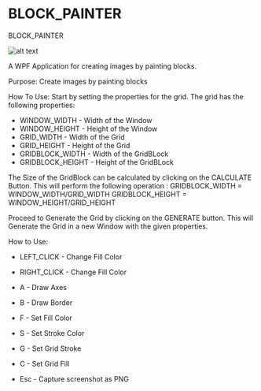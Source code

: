 # BLOCK_PAINTER
BLOCK_PAINTER

![alt text](https://github.com/KaceyTheGoat/BLOCK_PAINTER/blob/main/BLOCK_PAINTER_LETTERHEAD.png?raw=true)

A WPF Application for creating images by painting blocks.

Purpose:
Create images by painting blocks

How To Use:
Start by setting the properties for the grid.
The grid has the following properties:
- WINDOW_WIDTH - Width of the Window 
- WINDOW_HEIGHT - Height of the Window 
- GRID_WIDTH - Width of the Grid
- GRID_HEIGHT - Height of the Grid
- GRIDBLOCK_WIDTH - Width of the GridBLock
- GRIDBLOCK_HEIGHT - Height of the GridBLock

The Size of the GridBlock can be calculated by clicking on the CALCULATE Button.
This will perform the following operation : 
GRIDBLOCK_WIDTH = WINDOW_WIDTH/GRID_WIDTH
GRIDBLOCK_HEIGHT = WINDOW_HEIGHT/GRID_HEIGHT

Proceed to Generate the Grid by clicking on the GENERATE button.
This will Generate the Grid in a new Window with the given properties.

How to Use:
- LEFT_CLICK - Change Fill Color
- RIGHT_CLICK - Change Fill Color
- A - Draw Axes
- B - Draw Border
- F - Set Fill Color

- S - Set Stroke Color
- G - Set Grid Stroke
- C - Set Grid Fill
- Esc - Capture screenshot as PNG
